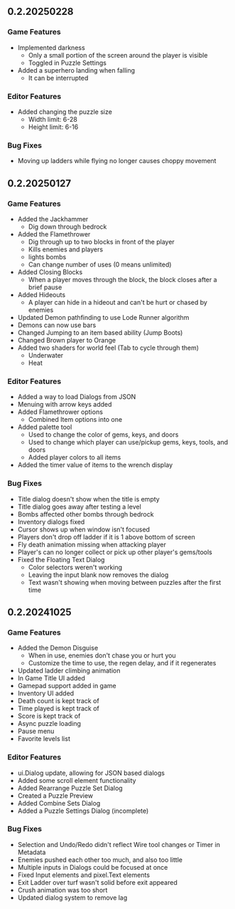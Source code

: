 ## 0.2.20250228

### Game Features

* Implemented darkness
  * Only a small portion of the screen around the player is visible
  * Toggled in Puzzle Settings
* Added a superhero landing when falling
  * It can be interrupted

### Editor Features

* Added changing the puzzle size
  * Width limit: 6-28
  * Height limit: 6-16

### Bug Fixes

* Moving up ladders while flying no longer causes choppy movement

## 0.2.20250127

### Game Features

* Added the Jackhammer
  * Dig down through bedrock
* Added the Flamethrower
  * Dig through up to two blocks in front of the player
  * Kills enemies and players
  * lights bombs
  * Can change number of uses (0 means unlimited)
* Added Closing Blocks
  * When a player moves through the block, the block closes after a brief pause
* Added Hideouts
  * A player can hide in a hideout and can't be hurt or chased by enemies
* Updated Demon pathfinding to use Lode Runner algorithm
* Demons can now use bars
* Changed Jumping to an item based ability (Jump Boots)
* Changed Brown player to Orange
* Added two shaders for world feel (Tab to cycle through them)
  * Underwater
  * Heat

### Editor Features

* Added a way to load Dialogs from JSON
* Menuing with arrow keys added
* Added Flamethrower options
  * Combined Item options into one
* Added palette tool
  * Used to change the color of gems, keys, and doors
  * Used to change which player can use/pickup gems, keys, tools, and doors
  * Added player colors to all items
* Added the timer value of items to the wrench display

### Bug Fixes

* Title dialog doesn't show when the title is empty
* Title dialog goes away after testing a level
* Bombs affected other bombs through bedrock
* Inventory dialogs fixed
* Cursor shows up when window isn't focused
* Players don't drop off ladder if it is 1 above bottom of screen
* Fly death animation missing when attacking player
* Player's can no longer collect or pick up other player's gems/tools
* Fixed the Floating Text Dialog
  * Color selectors weren't working
  * Leaving the input blank now removes the dialog
  * Text wasn't showing when moving between puzzles after the first time

## 0.2.20241025

### Game Features

* Added the Demon Disguise
  * When in use, enemies don't chase you or hurt you
  * Customize the time to use, the regen delay, and if it regenerates
* Updated ladder climbing animation
* In Game Title UI added
* Gamepad support added in game
* Inventory UI added
* Death count is kept track of
* Time played is kept track of
* Score is kept track of
* Async puzzle loading
* Pause menu
* Favorite levels list

### Editor Features

* ui.Dialog update, allowing for JSON based dialogs
* Added some scroll element functionality
* Added Rearrange Puzzle Set Dialog
* Created a Puzzle Preview
* Added Combine Sets Dialog
* Added a Puzzle Settings Dialog (incomplete)

### Bug Fixes

* Selection and Undo/Redo didn't reflect Wire tool changes or Timer in Metadata
* Enemies pushed each other too much, and also too little
* Multiple inputs in Dialogs could be focused at once
* Fixed Input elements and pixel.Text elements
* Exit Ladder over turf wasn't solid before exit appeared
* Crush animation was too short
* Updated dialog system to remove lag
